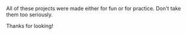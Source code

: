 All of these projects were made either for fun or for practice. Don't take them too seriously.

Thanks for looking!

